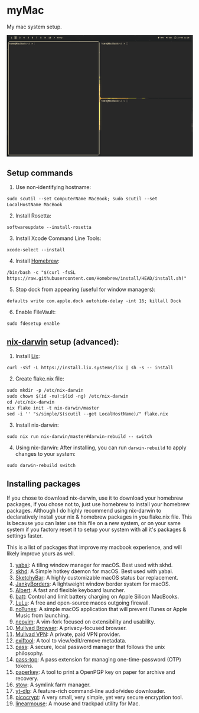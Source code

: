 # myMac
My mac system setup.

![Reference](./images/gruvbox.png)

## Setup commands
1. Use non-identifying hostname:
```
sudo scutil --set ComputerName MacBook; sudo scutil --set LocalHostName MacBook
```
2. Install Rosetta:
```
softwareupdate --install-rosetta
```
3. Install Xcode Command Line Tools:
```
xcode-select --install
```
4. Install [Homebrew](https://brew.sh/):
```
/bin/bash -c "$(curl -fsSL https://raw.githubusercontent.com/Homebrew/install/HEAD/install.sh)"
```
5. Stop dock from appearing (useful for window managers):
```
defaults write com.apple.dock autohide-delay -int 16; killall Dock
```
6. Enable FileVault:
```
sudo fdesetup enable
```

## [nix-darwin](https://github.com/nix-darwin/nix-darwin) setup (advanced):
1. Install [Lix](https://lix.systems/):
```
curl -sSf -L https://install.lix.systems/lix | sh -s -- install
```
2. Create flake.nix file:
```
sudo mkdir -p /etc/nix-darwin
sudo chown $(id -nu):$(id -ng) /etc/nix-darwin
cd /etc/nix-darwin
nix flake init -t nix-darwin/master
sed -i '' "s/simple/$(scutil --get LocalHostName)/" flake.nix
```
3. Install nix-darwin:
```
sudo nix run nix-darwin/master#darwin-rebuild -- switch
```
4. Using nix-darwin:
After installing, you can run `darwin-rebuild` to apply changes to your system:
```
sudo darwin-rebuild switch
```

## Installing packages
If you chose to download nix-darwin, use it to download your homebrew packages, if you chose not to, just use homebrew to install your homebrew packages. Although I do highly recommend using nix-darwin to declaratively install your nix & homebrew packages in you flake.nix file. This is because you can later use this file on a new system, or on your same system if you factory reset it to setup your system with all it's packages & settings faster.

This is a list of packages that improve my macbook experience, and will likely improve yours as well.

1. [yabai](https://github.com/koekeishiya/yabai):
 A tiling window manager for macOS. Best used with skhd.
2. [skhd](https://github.com/koekeishiya/skhd):
A Simple hotkey daemon for macOS. Best used with yabai. 
3. [SketchyBar](https://github.com/FelixKratz/SketchyBar):
A highly customizable macOS status bar replacement.
4. [JankyBorders](https://github.com/FelixKratz/JankyBorders):
A lightweight window border system for macOS.
5. [Albert](https://github.com/albertlauncher/albert):
A fast and flexible keyboard launcher.
6. [batt](https://github.com/charlie0129/batt):
Control and limit battery charging on Apple Silicon MacBooks.
7. [LuLu](https://github.com/objective-see/LuLu):
A free and open-source macos outgoing firewall.
8. [noTunes](https://github.com/tombonez/noTunes):
A simple macOS application that will prevent iTunes or Apple Music from launching.
9. [neovim](https://github.com/neovim/neovim):
A vim-fork focused on extensibility and usability.
10. [Mullvad Browser](https://github.com/mullvad/mullvad-browser):
A privacy-focused browser.
11. [Mullvad VPN](https://github.com/mullvad/mullvadvpn-app):
A private, paid VPN provider.
12. [exiftool](https://github.com/exiftool/exiftool):
A tool to view/edit/remove metadata.
13. [pass](https://www.passwordstore.org/):
A secure, local password manager that follows the unix philosophy.
14. [pass-top](https://github.com/tadfisher/pass-otp):
A pass extension for managing one-time-password (OTP) tokens.
15. [paperkey](https://github.com/dmshaw/paperkey/):
A tool to print a OpenPGP key on paper for archive and recovery.
16. [stow](https://www.gnu.org/software/stow/):
A symlink farm manager.
17. [yt-dlp](https://github.com/yt-dlp/yt-dlp):
A feature-rich command-line audio/video downloader.
18. [picocrypt](https://github.com/Picocrypt/CLI):
A very small, very simple, yet very secure encryption tool.
19. [linearmouse](https://github.com/linearmouse/linearmouse):
A mouse and trackpad utility for Mac.
